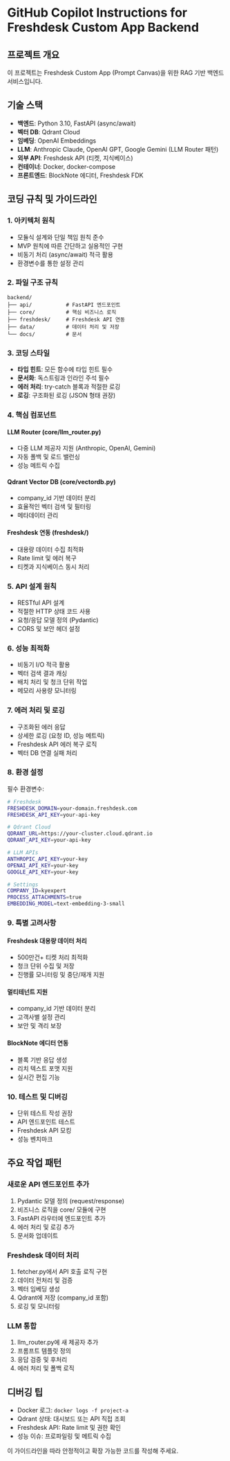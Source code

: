 # GitHub Copilot Instructions for Freshdesk Custom App Backend

## 프로젝트 개요

이 프로젝트는 Freshdesk Custom App (Prompt Canvas)을 위한 RAG 기반 백엔드 서비스입니다.

## 기술 스택

- **백엔드**: Python 3.10, FastAPI (async/await)
- **벡터 DB**: Qdrant Cloud
- **임베딩**: OpenAI Embeddings
- **LLM**: Anthropic Claude, OpenAI GPT, Google Gemini (LLM Router 패턴)
- **외부 API**: Freshdesk API (티켓, 지식베이스)
- **컨테이너**: Docker, docker-compose
- **프론트엔드**: BlockNote 에디터, Freshdesk FDK

## 코딩 규칙 및 가이드라인

### 1. 아키텍처 원칙

- 모듈식 설계와 단일 책임 원칙 준수
- MVP 원칙에 따른 간단하고 실용적인 구현
- 비동기 처리 (async/await) 적극 활용
- 환경변수를 통한 설정 관리

### 2. 파일 구조 규칙

```
backend/
├── api/           # FastAPI 엔드포인트
├── core/          # 핵심 비즈니스 로직
├── freshdesk/     # Freshdesk API 연동
├── data/          # 데이터 처리 및 저장
└── docs/          # 문서
```

### 3. 코딩 스타일

- **타입 힌트**: 모든 함수에 타입 힌트 필수
- **문서화**: 독스트링과 인라인 주석 필수
- **에러 처리**: try-catch 블록과 적절한 로깅
- **로깅**: 구조화된 로깅 (JSON 형태 권장)

### 4. 핵심 컴포넌트

#### LLM Router (core/llm_router.py)

- 다중 LLM 제공자 지원 (Anthropic, OpenAI, Gemini)
- 자동 폴백 및 로드 밸런싱
- 성능 메트릭 수집

#### Qdrant Vector DB (core/vectordb.py)

- company_id 기반 데이터 분리
- 효율적인 벡터 검색 및 필터링
- 메타데이터 관리

#### Freshdesk 연동 (freshdesk/)

- 대용량 데이터 수집 최적화
- Rate limit 및 에러 복구
- 티켓과 지식베이스 동시 처리

### 5. API 설계 원칙

- RESTful API 설계
- 적절한 HTTP 상태 코드 사용
- 요청/응답 모델 정의 (Pydantic)
- CORS 및 보안 헤더 설정

### 6. 성능 최적화

- 비동기 I/O 적극 활용
- 벡터 검색 결과 캐싱
- 배치 처리 및 청크 단위 작업
- 메모리 사용량 모니터링

### 7. 에러 처리 및 로깅

- 구조화된 에러 응답
- 상세한 로깅 (요청 ID, 성능 메트릭)
- Freshdesk API 에러 복구 로직
- 벡터 DB 연결 실패 처리

### 8. 환경 설정

필수 환경변수:

```bash
# Freshdesk
FRESHDESK_DOMAIN=your-domain.freshdesk.com
FRESHDESK_API_KEY=your-api-key

# Qdrant Cloud
QDRANT_URL=https://your-cluster.cloud.qdrant.io
QDRANT_API_KEY=your-api-key

# LLM APIs
ANTHROPIC_API_KEY=your-key
OPENAI_API_KEY=your-key
GOOGLE_API_KEY=your-key

# Settings
COMPANY_ID=kyexpert
PROCESS_ATTACHMENTS=true
EMBEDDING_MODEL=text-embedding-3-small
```

### 9. 특별 고려사항

#### Freshdesk 대용량 데이터 처리

- 500만건+ 티켓 처리 최적화
- 청크 단위 수집 및 저장
- 진행률 모니터링 및 중단/재개 지원

#### 멀티테넌트 지원

- company_id 기반 데이터 분리
- 고객사별 설정 관리
- 보안 및 격리 보장

#### BlockNote 에디터 연동

- 블록 기반 응답 생성
- 리치 텍스트 포맷 지원
- 실시간 편집 기능

### 10. 테스트 및 디버깅

- 단위 테스트 작성 권장
- API 엔드포인트 테스트
- Freshdesk API 모킹
- 성능 벤치마크

## 주요 작업 패턴

### 새로운 API 엔드포인트 추가

1. Pydantic 모델 정의 (request/response)
2. 비즈니스 로직을 core/ 모듈에 구현
3. FastAPI 라우터에 엔드포인트 추가
4. 에러 처리 및 로깅 추가
5. 문서화 업데이트

### Freshdesk 데이터 처리

1. fetcher.py에서 API 호출 로직 구현
2. 데이터 전처리 및 검증
3. 벡터 임베딩 생성
4. Qdrant에 저장 (company_id 포함)
5. 로깅 및 모니터링

### LLM 통합

1. llm_router.py에 새 제공자 추가
2. 프롬프트 템플릿 정의
3. 응답 검증 및 후처리
4. 에러 처리 및 폴백 로직

## 디버깅 팁

- Docker 로그: `docker logs -f project-a`
- Qdrant 상태: 대시보드 또는 API 직접 조회
- Freshdesk API: Rate limit 및 권한 확인
- 성능 이슈: 프로파일링 및 메트릭 수집

이 가이드라인을 따라 안정적이고 확장 가능한 코드를 작성해 주세요.
